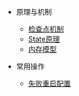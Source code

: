 - 原理与机制

  - [检查点机制](Flink/检查点机制.md)
  - [State原理](Flink/State原理.md)
  - [内存模型](Flink/内存模型.md)
  
- 常用操作

  - [失败重启配置](Flink/restart.md)